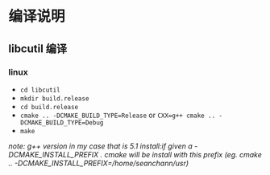 # 编译说明

## libcutil 编译

### linux

- `cd libcutil`
- `mkdir build.release`
- `cd build.release`
- `cmake .. -DCMAKE_BUILD_TYPE=Release` or `CXX=g++ cmake .. -DCMAKE_BUILD_TYPE=Debug`
- `make`

*note: g++ version in my case that is 5.1*
*install:if given a -DCMAKE_INSTALL_PREFIX . cmake will be install with this prefix (eg. cmake .. -DCMAKE_INSTALL_PREFIX=/home/seanchann/usr)*

